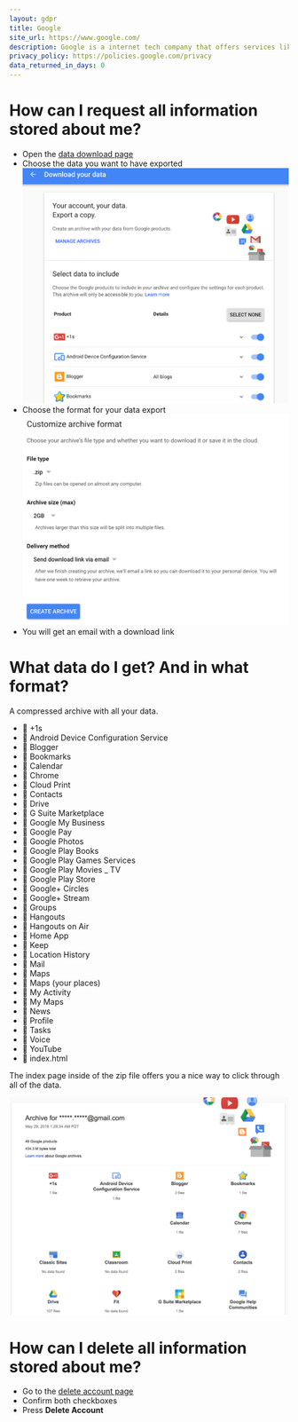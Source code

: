 ```yaml
---
layout: gdpr
title: Google
site_url: https://www.google.com/
description: Google is a internet tech company that offers services like search, mail and other things.
privacy_policy: https://policies.google.com/privacy
data_returned_in_days: 0
---
```

# How can I request all information stored about me?

* Open the [data download page](https://takeout.google.com/settings/takeout)
* Choose the data you want to have exported
  ![choose data](/images/sites/google/download_data.png)
* Choose the format for your data export
  ![choose format](/images/sites/google/choose_format.png)
* You will get an email with a download link

# What data do I get? And in what format?

A compressed archive with all your data.

<ul>
  <li>&#128193; +1s</li>
  <li>&#128193; Android Device Configuration Service</li>
  <li>&#128193; Blogger</li>
  <li>&#128193; Bookmarks</li>
  <li>&#128193; Calendar</li>
  <li>&#128193; Chrome</li>
  <li>&#128193; Cloud Print</li>
  <li>&#128193; Contacts</li>
  <li>&#128193; Drive</li>
  <li>&#128193; G Suite Marketplace</li>
  <li>&#128193; Google My Business</li>
  <li>&#128193; Google Pay</li>
  <li>&#128193; Google Photos</li>
  <li>&#128193; Google Play Books</li>
  <li>&#128193; Google Play Games Services</li>
  <li>&#128193; Google Play Movies _ TV</li>
  <li>&#128193; Google Play Store</li>
  <li>&#128193; Google+ Circles</li>
  <li>&#128193; Google+ Stream</li>
  <li>&#128193; Groups</li>
  <li>&#128193; Hangouts</li>
  <li>&#128193; Hangouts on Air</li>
  <li>&#128193; Home App</li>
  <li>&#128193; Keep</li>
  <li>&#128193; Location History</li>
  <li>&#128193; Mail</li>
  <li>&#128193; Maps</li>
  <li>&#128193; Maps (your places)</li>
  <li>&#128193; My Activity</li>
  <li>&#128193; My Maps</li>
  <li>&#128193; News</li>
  <li>&#128193; Profile</li>
  <li>&#128193; Tasks</li>
  <li>&#128193; Voice</li>
  <li>&#128193; YouTube</li>
  <li>&#128196; index.html</li>
</ul>

The index page inside of the zip file offers you a nice way to click 
through all of the data.

![index page](/images/sites/google/index.png)

# How can I delete all information stored about me?

* Go to the [delete account page](https://myaccount.google.com/deleteaccount) 
* Confirm both checkboxes
* Press **Delete Account**

